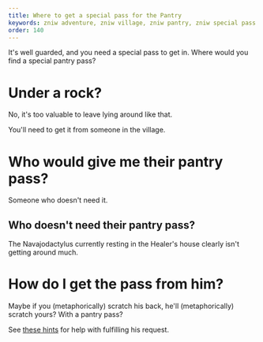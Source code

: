 ```yaml
---
title: Where to get a special pass for the Pantry
keywords: zniw adventure, zniw village, zniw pantry, zniw special pass
order: 140
---
```


It's well guarded, and you need a special pass to get in. Where would you find a special pantry pass?

# Under a rock?
No, it's too valuable to leave lying around like that.

You'll need to get it from someone in the village.

# Who would give me their pantry pass?
Someone who doesn't need it.

## Who doesn't need their pantry pass?
The Navajodactylus currently resting in the Healer's house clearly isn't getting around much.

# How do I get the pass from him?
Maybe if you (metaphorically) scratch his back, he'll (metaphorically) scratch yours? With a pantry pass?

See [these hints](soft.md) for help with fulfilling his request. 